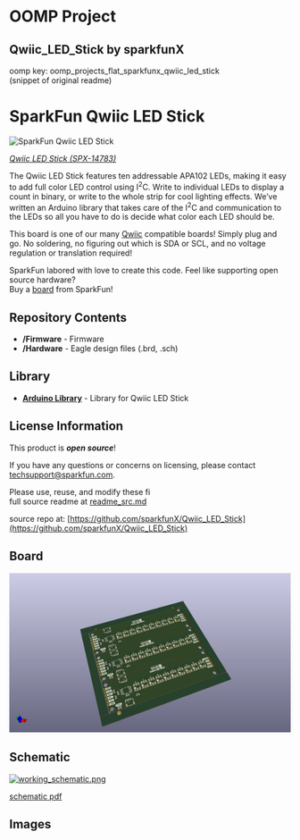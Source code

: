 # OOMP Project  
## Qwiic_LED_Stick  by sparkfunX  
  
oomp key: oomp_projects_flat_sparkfunx_qwiic_led_stick  
(snippet of original readme)  
  
SparkFun Qwiic LED Stick  
========================================  
  
![SparkFun Qwiic LED Stick](https://cdn.sparkfun.com/assets/parts/1/3/0/3/7/SparkFun_Qwiic_LED_Stick.gif)  
  
[*Qwiic LED Stick (SPX-14783)*](https://www.sparkfun.com/products/14783)  
  
The Qwiic LED Stick features ten addressable APA102 LEDs, making it easy to add full color LED control using I<sup>2</sup>C. Write to individual LEDs to display a count in binary, or write to the whole strip for cool lighting effects. We’ve written an Arduino library that takes care of the I<sup>2</sup>C and communication to the LEDs so all you have to do is decide what color each LED should be.  
  
This board is one of our many [Qwiic](https://www.sparkfun.com/qwiic) compatible boards! Simply plug and go. No soldering, no figuring out which is SDA or SCL, and no voltage regulation or translation required!  
  
SparkFun labored with love to create this code. Feel like supporting open source hardware?   
Buy a [board](https://www.sparkfun.com/products/14783) from SparkFun!  
  
Repository Contents  
-------------------  
  
* **/Firmware** - Firmware  
* **/Hardware** - Eagle design files (.brd, .sch)  
  
Library  
--------------  
* **[Arduino Library](https://github.com/sparkfun/SparkFun_Qwiic_LED_Stick_Arduino_Library)** - Library for Qwiic LED Stick  
  
License Information  
-------------------  
  
This product is _**open source**_!   
  
If you have any questions or concerns on licensing, please contact techsupport@sparkfun.com.  
  
Please use, reuse, and modify these fi  
  full source readme at [readme_src.md](readme_src.md)  
  
source repo at: [https://github.com/sparkfunX/Qwiic_LED_Stick](https://github.com/sparkfunX/Qwiic_LED_Stick)  
## Board  
  
[![working_3d.png](working_3d_600.png)](working_3d.png)  
## Schematic  
  
[![working_schematic.png](working_schematic_600.png)](working_schematic.png)  
  
[schematic pdf](working_schematic.pdf)  
## Images  
